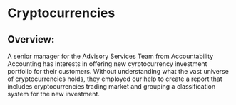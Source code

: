 # Cryptocurrencies

## Overview:
A senior manager for the Advisory Services Team from Accountability Accounting has interests in offering new cyrptocurrency investment portfolio for their customers. Without understanding what the vast universe of cryptocurrencies holds, they employed our help to create a report that includes cryptocurrencies trading market and grouping a classification system for the new investment. 

